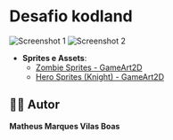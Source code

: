 # Desafio kodland


![Screenshot 1](https://cdn.discordapp.com/attachments/1221970799620128878/1363627379133518066/image.png?ex=6806b876&is=680566f6&hm=dcc05d0318b180408cb4116b91d1c3764a146c9f8fdaacba72b9ee922c76c784&)
![Screenshot 2](https://media.discordapp.net/attachments/1221970799620128878/1363627379460931614/image.png?ex=6806b876&is=680566f6&hm=22212b1cf2c67d9a419d7ffd1cb37fd282499751698b0d101b4cd352f9af7b4c&=&format=webp&quality=lossless)

- **Sprites e Assets**:
  - [Zombie Sprites - GameArt2D](https://www.gameart2d.com/the-zombies-free-sprites.html)
  - [Hero Sprites (Knight) - GameArt2D](https://www.gameart2d.com/the-knight-free-sprites.html)

## 🧑‍💻 Autor

**Matheus Marques Vilas Boas**
